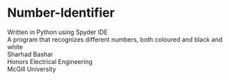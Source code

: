 # Number-Identifier  
Written in Python using Spyder IDE  
A program that recognizes different numbers, both coloured and black and white  
Sharhad Bashar  
Honors Electrical Engineering  
McGill University  
